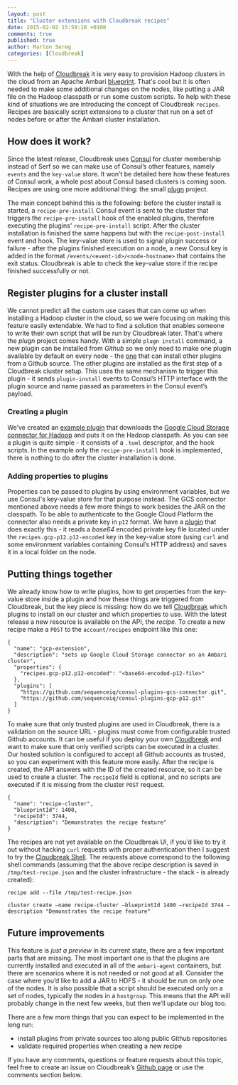 ```yaml
---
layout: post
title: "Cluster extensions with Cloudbreak recipes"
date: 2015-02-02 15:59:18 +0100
comments: true
published: true
author: Marton Sereg
categories: [Cloudbreak]
---
```


With the help of [Cloudbreak](https://cloudbreak.sequenceiq.com/) it is very easy to provision Hadoop clusters in the cloud from an Apache Ambari [blueprint](https://cwiki.apache.org/confluence/display/AMBARI/Blueprints). That's cool but it is often needed to make some additional changes on the nodes, like putting a JAR file on the Hadoop classpath or run some custom scripts. To help with these kind of situations we are introducing the concept of Cloudbreak `recipes`. Recipes are basically script extensions to a cluster that run on a set of nodes before or after the Ambari cluster installation.

## How does it work?

Since the latest release, Cloudbreak uses [Consul](https://consul.io) for cluster membership instead of Serf so we can make use of Consul’s other features, namely `events` and the `key-value` store. It won’t be detailed here how these features of Consul work, a whole post about Consul based clusters is coming soon. Recipes are using one more additional thing: the small [plugn](https://github.com/progrium/plugn) project.

The main concept behind this is the following: before the cluster install is started, a `recipe-pre-install` Consul event is sent to the cluster that triggers the `recipe-pre-install` hook of the enabled plugins, therefore executing the plugins' `recipe-pre-install` script. After the cluster installation is finished the same happens but with the `recipe-post-install` event and hook. The key-value store is used to signal plugin success or failure - after the plugins finished execution on a node, a new Consul key is added in the format `/events/<event-id>/<node-hostname>` that contains the exit status. Cloudbreak is able to check the key-value store if the recipe finished successfully or not.

<!-- more -->

## Register plugins for a cluster install

We cannot predict all the custom use cases that can come up when installing a Hadoop cluster in the cloud, so we were focusing on making this feature easily extendable. We had to find a solution that enables someone to write their own script that will be run by Cloudbreak later. That's where the *plugn* project comes handy. With a simple `plugn install` command, a new plugin can be installed from *Github* so we only need to make one plugin available by default on every node - the [one](https://github.com/sequenceiq/consul-plugins-install) that can install other plugins from a Github source. The other plugins are installed as the first step of a Cloudbreak cluster setup. This uses the same mechanism to trigger this plugin - it sends `plugin-install` events to Consul’s HTTP interface with the plugin source and name passed as parameters in the Consul event’s payload.

### Creating a plugin

We’ve created an [example plugin](https://github.com/sequenceiq/consul-plugins-gcs-connector) that downloads the [Google Cloud Storage connector for Hadoop](https://cloud.google.com/hadoop/google-cloud-storage-connector) and puts it on the Hadoop classpath. As you can see a plugin is quite simple - it consists of a `.toml` descriptor, and the hook scripts. In the example only the `recipe-pre-install` hook is implemented, there is nothing to do after the cluster installation is done.

### Adding properties to plugins

Properties can be passed to plugins by using environment variables, but we use Consul's key-value store for that purpose instead. The GCS connector mentioned above needs a few more things to work besides the JAR on the classpath. To be able to authenticate to the Google Cloud Platform the connector also needs a private key in `p12` format. We have a [plugin](https://github.com/sequenceiq/consul-plugins-gcp-p12) that does exactly this - it reads a *base64* encoded private key file located under the `recipes.gcp-p12.p12-encoded` key in the key-value store (using `curl` and some environment variables containing Consul’s HTTP address) and saves it in a local folder on the node.

## Putting things together

We already know how to write plugins, how to get properties from the key-value store inside a plugin and how these things are triggered from Cloudbreak, but the key piece is missing: how do we tell [Cloudbreak](https://cloudbreak.sequenceiq.com/) which plugins to install on our cluster and which properties to use. With the latest release a new resource is available on the API, the *recipe*. To create a new recipe make a `POST` to the `account/recipes` endpoint like this one:

```
{
  "name": "gcp-extension",
  "description": "sets up Google Cloud Storage connector on an Ambari cluster",
  "properties": {
    "recipes.gcp-p12.p12-encoded": "<base64-encoded-p12-file>"
  },
  "plugins": [
    "https://github.com/sequenceiq/consul-plugins-gcs-connector.git",
    "https://github.com/sequenceiq/consul-plugins-gcp-p12.git"
  ]
}
```

To make sure that only trusted plugins are used in Cloudbreak, there is a validation on the source URL - plugins must come from configurable trusted Github accounts. It can be useful if you deploy your own [Cloudbreak](https://cloudbreak.sequenceiq.com/) and want to make sure that only verified scripts can be executed in a cluster. Our hosted solution is configured to accept all Github accounts as trusted, so you can experiment with this feature more easily. After the recipe is created, the API answers with the ID of the created resource, so it can be used to create a cluster. The `recipeId` field is optional, and no scripts are executed if it is missing from the cluster `POST` request.

```
{
  "name": "recipe-cluster",
  "blueprintId": 1400,
  "recipeId": 3744,
  "description": "Demonstrates the recipe feature"
}
```

The recipes are not yet available on the Cloudbreak UI, if you’d like to try it out without hacking `curl` requests with proper authentication then I suggest to try the [Cloudbreak Shell](https://github.com/sequenceiq/cloudbreak-shell). The requests above correspond to the following shell commands (assuming that the above recipe description is saved in `/tmp/test-recipe.json` and the cluster infrastructure - the stack - is already created):

```
recipe add --file /tmp/test-recipe.json
```

```
cluster create —name recipe-cluster —blueprintId 1400 —recipeId 3744 —description "Demonstrates the recipe feature"
```

## Future improvements

This feature is *just a preview* in its current state, there are a few important parts that are missing. The most important one is that the plugins are currently installed and executed in all of the `ambari-agent` containers, but there are scenarios where it is not needed or not good at all. Consider the case where you’d like to add a JAR to HDFS - it should be run on only one of the nodes. It is also possible that a script should be executed only on a set of nodes, typically the nodes in a `hostgroup`. This means that the API will probably change in the next few weeks, but then we’ll update our blog too.

There are a few more things that you can expect to be implemented in the long run:

- install plugins from private sources too along public Github repositories
- validate required properties when creating a new recipe

If you have any comments, questions or feature requests about this topic, feel free to create an issue on Cloudbreak’s [Github page](https://github.com/sequenceiq/cloudbreak/issues) or use the comments section below.
